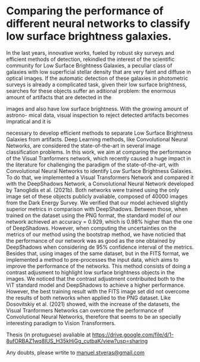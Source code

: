 # Comparing the performance of different neural networks to classify low surface brightness galaxies.

In the last years, innovative works, fueled by robust sky surveys and efficient
methods of detection, rekindled the interest of the scientific community for Low
Surface Brightness Galaxies, a peculiar class of galaxies with low superficial stellar
density that are very faint and diffuse in optical images.
If the automatic detection of these galaxies in photometric surveys is already a
complicated task, given their low surface brightness, searches for these objects suffer an aditional problem: the enormous amount of artifacts that are detected in the

images and also have low surface brightness. With the growing amount of astrono-
mical data, visual inspection to reject detected artifacts becomes impratical and it is

necessary to develop efficient methods to separate Low Surface Brightness Galaxies
from artifacts. Deep Learning methods, like Convolutional Neural Networks, are
considered the state-of-the-art in several image classification problems.
In this work, we aim at comparing the performance of the Visual Tranformers
network, which recently caused a huge impact in the literature for challenging the
paradigm of the state-of-the-art, with Convolutional Neural Networks to identify
Low Surface Brightness Galaxies. To do that, we implemented a Visual Transformers
Network and compared it with the DeepShadows Network, a Convolutional Neural
Network developed by Tanoglidis et al. (2021b). Both networks were trained using
the only image set of these objects publicly avaliable, composed of 40000 images
from the Dark Energy Survey. We verified that our model achieved slightly superior
metrics in comparison with DeepShadows. Between those, when trained on the
dataset using the PNG format, the standard model of our network achieved an
accuracy = 0.929, which is 0.98% higher than the one of DeepShadows. However,
when computing the uncertainties on the metrics of our method using the bootstrap
method, we have noticied that the performance of our network was as good as the
one obtained by DeepShadows when considering de 95% confidence interval of the
metrics. Besides that, using images of the same dataset, but in the FITS format, we
implemented a method to pre-processes the input data, which aims to improve the
performance of the networks. This method consists of doing a contrast adjusment
to highlight low surface brightness objects in the images. We noticed that the
contrast adjustment contribuited both to the ViT standard model and DeepShadows
to achieve a higher performance. However, the best training result with the FITS
image set did not overcome the results of both networks when applied to the PNG
dataset. Like Dosovitskiy et al. (2021) showed, with the increase of the datasets,
the Visual Tranformers Networks can overcome the performance of Convolutional
Neural Networks, therefore that seems to be an specially interesting paradigm to
Vision Transformers.

Thesis (in protuguese) avaliable at https://drive.google.com/file/d/1-8ufORBAZ1wq8IUS_H35kHiGg_cutbaK/view?usp=sharing

Any doubts, please wrtite to manuel.stveras@gmail.com
